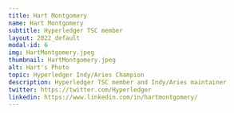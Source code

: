 ```yaml
---
title: Hart Montgomery
name: Hart Montgomery
subtitle: Hyperledger TSC member
layout: 2022_default
modal-id: 6
img: HartMontgomery.jpeg
thumbnail: HartMontgomery.jpeg
alt: Hart's Photo
topic: Hyperledger Indy/Aries Champion
description: Hyperledger TSC member and Indy/Aries maintainer
twitter: https://twitter.com/Hyperledger
linkedin: https://www.linkedin.com/in/hartmontgomery/
---
```


